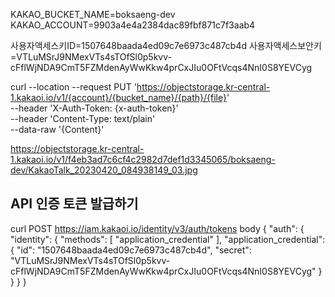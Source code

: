 
KAKAO_BUCKET_NAME=boksaeng-dev
KAKAO_ACCOUNT=9903a4e4a2384dac89fbf871c7f3aab4

사용자액세스키ID=1507648baada4ed09c7e6973c487cb4d
사용자액세스보안키=VTLuMSrJ9NMexVTs4sTOfSl0p5kvv-cFflWjNDA9CmT5FZMdenAyWwKkw4prCxJIu0OFtVcqs4NnI0S8YEVCyg

curl --location --request PUT 'https://objectstorage.kr-central-1.kakaoi.io/v1/{account}/{bucket_name}/{path}/{file}' \
--header 'X-Auth-Token: {x-auth-token}' \
--header 'Content-Type: text/plain' \
--data-raw '{Content}'

https://objectstorage.kr-central-1.kakaoi.io/v1/f4eb3ad7c6cf4c2982d7def1d3345065/boksaeng-dev/KakaoTalk_20230420_084938149_03.jpg


##  API 인증 토큰 발급하기
curl  POST  https://iam.kakaoi.io/identity/v3/auth/tokens
body
{
    "auth": {
        "identity": {
            "methods": [
                "application_credential"
            ],
            "application_credential": {
                "id": "1507648baada4ed09c7e6973c487cb4d",
                "secret": "VTLuMSrJ9NMexVTs4sTOfSl0p5kvv-cFflWjNDA9CmT5FZMdenAyWwKkw4prCxJIu0OFtVcqs4NnI0S8YEVCyg"
            }
        }
    }
}